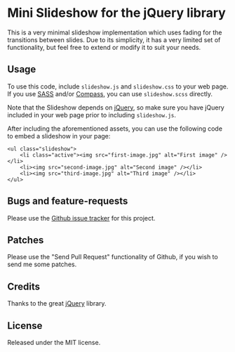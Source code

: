 # Mini Slideshow for the jQuery library

This is a very minimal slideshow implementation which uses fading for the transitions between slides. Due to its simplicity, it has a very limited set of functionality, but feel free to extend or modify it to suit your needs.

## Usage

To use this code, include `slideshow.js` and `slideshow.css` to your web page. If you use [SASS](http://sass-lang.com) and/or [Compass](http://compass-style.org/), you can use `slideshow.scss` directly.

Note that the Slideshow depends on [jQuery](http://jquery.com/), so make sure you have jQuery included in your web page prior to including `slideshow.js`.

After including the aforementioned assets, you can use the following code to embed a slideshow in your page:

	<ul class="slideshow">
		<li class="active"><img src="first-image.jpg" alt="First image" /></li>
		<li><img src="second-image.jpg" alt="Second image" /></li>
		<li><img src="third-image.jpg" alt="Third image" /></li>
	</ul>

## Bugs and feature-requests

Please use the [Github issue tracker](http://github.com/mitio/jquery-slideshow/issues) for this project.

## Patches

Please use the "Send Pull Request" functionality of Github, if you wish to send me some patches.

## Credits

Thanks to the great [jQuery](http://jquery.com/) library.

## License

Released under the MIT license.
